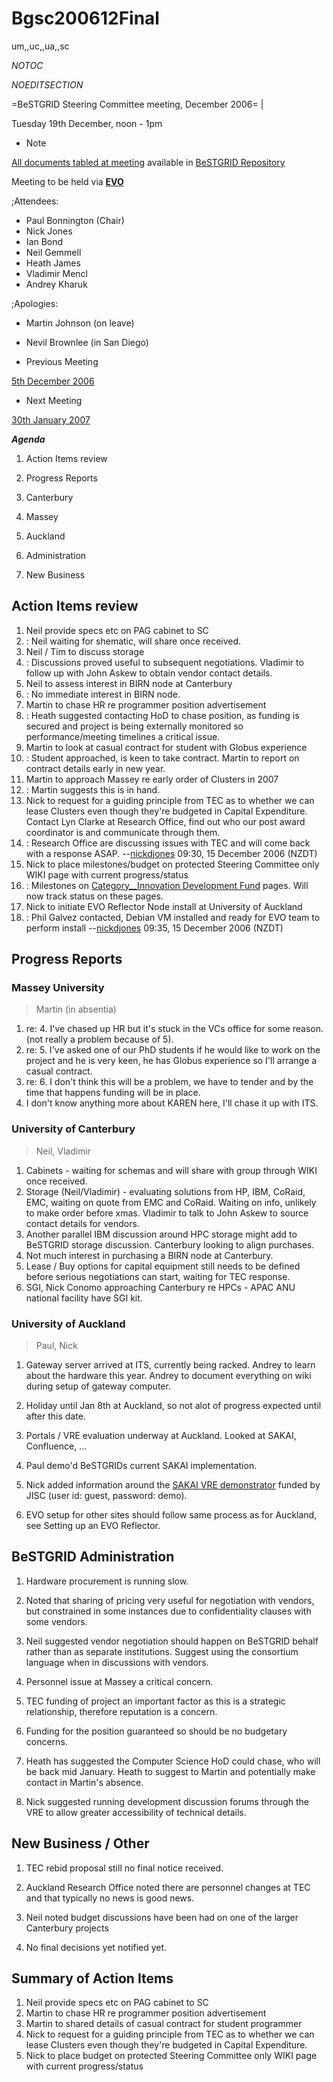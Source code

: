 # Bgsc200612Final

um,,uc,,ua,,sc

_*NOTOC*_

_*NOEDITSECTION*_

=BeSTGRID Steering Committee meeting, December 2006= |

Tuesday 19th December, noon - 1pm

- Note

[All documents tabled at meeting](https://support.csi.ac.nz/svn/bestgrid/community/sc/200612/) available in [BeSTGRID Repository](https://support.csi.ac.nz/svn/bestgrid/)

Meeting to be held via **[EVO](http://nextgen-caltech.cern.ch/evoGate/)**

;Attendees:
- Paul Bonnington (Chair)
- Nick Jones
- Ian Bond
- Neil Gemmell
- Heath James
- Vladimir Mencl
- Andrey Kharuk

;Apologies:
- Martin Johnson (on leave)
- Nevil Brownlee (in San Diego)

- Previous Meeting

[5th December 2006](bgsc200612.md)
- Next Meeting

[30th January 2007](bgsc200701.md)

***Agenda***

1. Action Items review
2. Progress Reports
	
1. Canterbury
2. Massey
3. Auckland
3. Administration
4. New Business

## Action Items review

1. Neil provide specs etc on PAG cabinet to SC
2. : Neil waiting for shematic, will share once received.
3. Neil / Tim to discuss storage
4. : Discussions proved useful to subsequent negotiations. Vladimir to follow up with John Askew to obtain vendor contact details.
5. Neil to assess interest in BIRN node at Canterbury
6. : No immediate interest in BIRN node.
7. Martin to chase HR re programmer position advertisement
8. : Heath suggested contacting HoD to chase position, as funding is secured and project is being externally monitored so performance/meeting timelines a critical issue.
9. Martin to look at casual contract for student with Globus experience
10. : Student approached, is keen to take contract. Martin to report on contract details early in new year.
11. Martin to approach Massey re early order of Clusters in 2007
12. : Martin suggests this is in hand.
13. Nick to request for a guiding principle from TEC as to whether we can lease Clusters even though they're budgeted in Capital Expenditure. Contact Lyn Clarke at Research Office, find out who our post award coordinator is and communicate through them.
14. : Research Office are discussing issues with TEC and will come back with a response ASAP. --[nickdjones](nickdjonesbestgridorg.md) 09:30, 15 December 2006 (NZDT)
15. Nick to place milestones/budget on protected Steering Committee only WIKI page with current progress/status
16. : Milestones on [Category__Innovation Development Fund](category-innovation-and-development-fund.md) pages. Will now track status on these pages.
17. Nick to initiate EVO Reflector Node install at University of Auckland
18. : Phil Galvez contacted, Debian VM installed and ready for EVO team to perform install --[nickdjones](nickdjonesbestgridorg.md) 09:35, 15 December 2006 (NZDT)

## Progress Reports

### Massey University

>  Martin (in absentia)

1. re: 4. I've chased up HR but it's stuck in the VCs office for some reason. (not really a problem because of 5).
2. re: 5. I've asked one of our PhD students if he would like to work on the project and he is very keen, he has Globus experience so I'll arrange a casual contract.
3. re: 6. I don't think this will be a problem, we have to tender and by the time that happens funding will be in place.
4. I don't know anything more about KAREN here, I'll chase it up with ITS.

### University of Canterbury

>  Neil, Vladimir

1. Cabinets - waiting for schemas and will share with group through WIKI once received.
2. Storage (Neil/Vladimir) - evaluating solutions from HP, IBM, CoRaid, EMC, waiting on quote from EMC and CoRaid. Waiting on info, unlikely to make order before xmas. Vladimir to talk to John Askew to source contact details for vendors.
3. Another parallel IBM discussion around HPC storage might add to BeSTGRID storage discussion. Canterbury looking to align purchases.
4. Not much interest in purchasing a BIRN node at Canterbury.
5. Lease / Buy options for capital equipment still needs to be defined before serious negotiations can start, waiting for TEC response.
6. SGI, Nick Conomo approaching Canterbury re HPCs - APAC ANU national facility have SGI kit.

### University of Auckland

>  Paul, Nick

1. Gateway server arrived at ITS, currently being racked. Andrey to learn about the hardware this year. Andrey to document everything on wiki during setup of gateway computer.
2. Holiday until Jan 8th at Auckland, so not alot of progress expected until after this date.
3. Portals / VRE evaluation underway at Auckland. Looked at SAKAI, Confluence, ...
	
1. Paul demo'd BeSTGRIDs current SAKAI implementation.
2. Nick added information around the [SAKAI VRE demonstrator](http://rhine.dl.ac.uk:8080/portal) funded by JISC (user id: guest, password: demo).
4. EVO setup for other sites should follow same process as for Auckland, see Setting up an EVO Reflector.

## BeSTGRID Administration

1. Hardware procurement is running slow.
	
1. Noted that sharing of pricing very useful for negotiation with vendors, but constrained in some instances due to confidentiality clauses with some vendors.
2. Neil suggested vendor negotiation should happen on BeSTGRID behalf rather than as separate institutions. Suggest using the consortium language when in discussions with vendors.
2. Personnel issue at Massey a critical concern.
	
1. TEC funding of project an important factor as this is a strategic relationship, therefore reputation is a concern.
2. Funding for the position guaranteed so should be no budgetary concerns.
3. Heath has suggested the Computer Science HoD could chase, who will be back mid January. Heath to suggest to Martin and potentially make contact in Martin's absence.
3. Nick suggested running development discussion forums through the VRE to allow greater accessibility of technical details.

## New Business / Other

1. TEC rebid proposal still no final notice received.
	
1. Auckland Research Office noted there are personnel changes at TEC and that typically no news is good news.
2. Neil noted budget discussions have been had on one of the larger Canterbury projects
3. No final decisions yet notified yet.

## Summary of Action Items

1. Neil provide specs etc on PAG cabinet to SC
2. Martin to chase HR re programmer position advertisement
3. Martin to shared details of casual contract for student programmer
4. Nick to request for a guiding principle from TEC as to whether we can lease Clusters even though they're budgeted in Capital Expenditure.
5. Nick to place budget on protected Steering Committee only WIKI page with current progress/status
